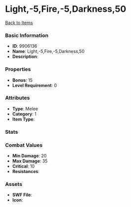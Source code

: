 # Light,-5,Fire,-5,Darkness,50



[Back to Items](../items.md)

### Basic Information

- **ID**: 9906136
- **Name**: Light,-5,Fire,-5,Darkness,50
- **Description**: 

### Properties

- **Bonus**: 15
- **Level Requirement**: 0

### Attributes

- **Type**: Melee
- **Category**: 1
- **Item Type**: 

### Stats


### Combat Values

- **Min Damage**: 20
- **Max Damage**: 35
- **Critical**: 10
- **Resistances**: 

### Assets

- **SWF File**: 
- **Icon**: 

